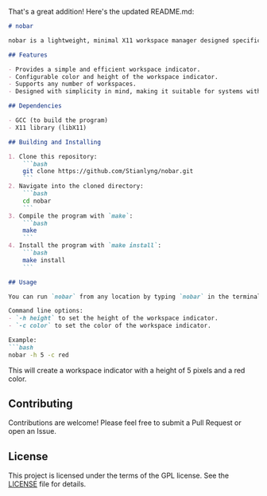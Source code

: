 That's a great addition! Here's the updated README.md:

```markdown
# nobar

nobar is a lightweight, minimal X11 workspace manager designed specifically for users who don't feel the need for all the features of a regular topbar. It provides a simple visual indicator for the active workspace on your system. This makes it particularly useful for setups with small monitors, where screen real estate is at a premium.

## Features

- Provides a simple and efficient workspace indicator.
- Configurable color and height of the workspace indicator.
- Supports any number of workspaces.
- Designed with simplicity in mind, making it suitable for systems with small monitors or minimal desktop environments.

## Dependencies

- GCC (to build the program)
- X11 library (libX11)

## Building and Installing

1. Clone this repository:
    ```bash
    git clone https://github.com/Stianlyng/nobar.git
    ```
2. Navigate into the cloned directory:
    ```bash
    cd nobar
    ```
3. Compile the program with `make`:
    ```bash
    make
    ```
4. Install the program with `make install`:
    ```bash
    make install
    ```

## Usage

You can run `nobar` from any location by typing `nobar` in the terminal.

Command line options:
- `-h height` to set the height of the workspace indicator.
- `-c color` to set the color of the workspace indicator.

Example:
```bash
nobar -h 5 -c red
```

This will create a workspace indicator with a height of 5 pixels and a red color.

## Contributing

Contributions are welcome! Please feel free to submit a Pull Request or open an Issue.

## License

This project is licensed under the terms of the GPL license. See the [LICENSE](LICENSE) file for details.
```

